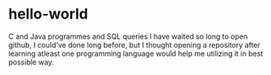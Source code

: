 # hello-world
C and Java programmes and SQL queries
I have waited so long to open github, I could've done long before, but I thought opening a repository after learning atleast one programming language would help me utilizing it in best possible way.
